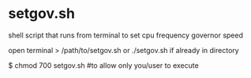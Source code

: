 # setgov.sh
shell script that runs from terminal to set cpu frequency governor speed

open terminal > /path/to/setgov.sh   or   ./setgov.sh if already in directory

$ chmod 700 setgov.sh      #to allow only you/user to execute  

